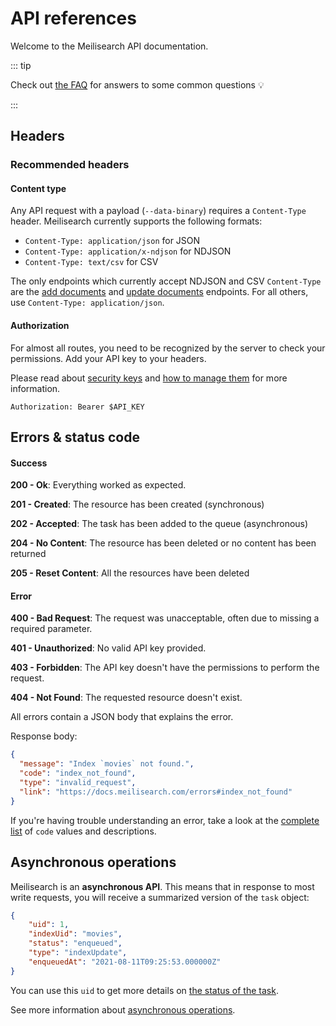 # API references

Welcome to the Meilisearch API documentation.

::: tip

Check out [the FAQ](/resources/faq.md) for answers to some common questions 💡

:::

## Headers

### Recommended headers

#### Content type

Any API request with a payload (`--data-binary`) requires a `Content-Type` header. Meilisearch currently supports the following formats:

- `Content-Type: application/json` for JSON
- `Content-Type: application/x-ndjson` for NDJSON
- `Content-Type: text/csv` for CSV

The only endpoints which currently accept NDJSON and CSV `Content-Type` are the [add documents](/reference/documents.md#add-or-replace-documents) and [update documents](/reference/documents.md#add-or-update-documents) endpoints. For all others, use `Content-Type: application/json`.

#### Authorization

For almost all routes, you need to be recognized by the server to check your permissions. Add your API key to your headers.

<CodeSamples id="authorization_header_1" />

Please read about [security keys](/learn/advanced/security.md) and [how to manage them](/reference/keys.md) for more information.

`Authorization: Bearer $API_KEY`

## Errors & status code

#### Success

**200 - Ok**: Everything worked as expected.

**201 - Created**: The resource has been created (synchronous)

**202 - Accepted**: The task has been added to the queue (asynchronous)

**204 - No Content**: The resource has been deleted or no content has been returned

**205 - Reset Content**: All the resources have been deleted

#### Error

**400 - Bad Request**: The request was unacceptable, often due to missing a required parameter.

**401 - Unauthorized**: No valid API key provided.

**403 - Forbidden**: The API key doesn't have the permissions to perform the request.

**404 - Not Found**: The requested resource doesn't exist.

All errors contain a JSON body that explains the error.

Response body:

```json
{
  "message": "Index `movies` not found.",
  "code": "index_not_found",
  "type": "invalid_request",
  "link": "https://docs.meilisearch.com/errors#index_not_found"
}
```

If you're having trouble understanding an error, take a look at the [complete list](https://docs.meilisearch.com/errors) of `code` values and descriptions.

## Asynchronous operations

Meilisearch is an **asynchronous API**. This means that in response to most write requests, you will receive a summarized version of the `task` object:

```json
{
    "uid": 1,
    "indexUid": "movies",
    "status": "enqueued",
    "type": "indexUpdate",
    "enqueuedAt": "2021-08-11T09:25:53.000000Z"
}
```

You can use this `uid` to get more details on [the status of the task](/reference/tasks.md#get-task).

See more information about [asynchronous operations](/learn/advanced/asynchronous_operations.md).
